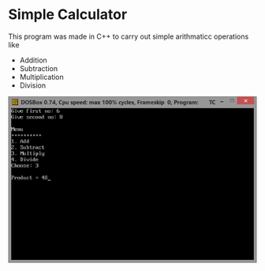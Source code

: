 # Simple Calculator

This program was made in C++ to carry out simple arithmaticc operations like  
- Addition
- Subtraction
- Multiplication
- Division

![First Screenshot](https://github.com/LordZed400/Simple-Calculator/blob/master/Screenshots/Screenshot-3.png "Screenshot 1")
